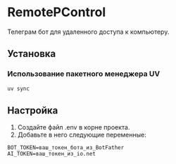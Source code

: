 # RemotePControl
Телеграм бот для удаленного доступа к компьютеру. 

## Установка
### Использование пакетного менеджера UV
```bash
uv sync
```
## Настройка
1. Создайте файл .env в корне проекта.
2. Добавьте в него следующие переменные:
```env
BOT_TOKEN=ваш_токен_бота_из_BotFather
AI_TOKEN=ваш_токен_из_io.net
```
